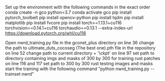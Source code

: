 Set up the environment with the following commands in the exact order
conda create -n gco python=3.7
conda activate gco
pip install pytorch_toolbelt
pip install opencv-python
pip install tqdm
pip install matplotlib
pip install fvcore
pip install torch==1.13.1+cu116 torchvision==0.14.1+cu116 torchaudio==0.13.1 --extra-index-url https://download.pytorch.org/whl/cu116




Open nwrd_training.py file in the gconet_plus directory
on line 36 change the path to ultimate_duts_cocoseg (The best one).pth file in the repository
on line 52 change path to current directory + '\\ckpt'
on line 97 set path to directory containing imgs and masks of 300 by 300 for training rust patches
on line 116 and 117 set path to 300 by 300 rust testing images and masks
start the training with the following command "python nwrd_training.py --trainset nwrd"
